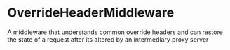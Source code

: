 # OverrideHeaderMiddleware
A middleware that understands common override headers and can restore the state of a request after its altered by an intermediary proxy server

